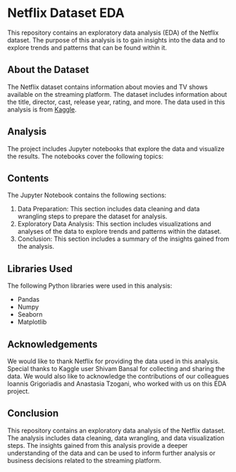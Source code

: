 # Netflix Dataset EDA
This repository contains an exploratory data analysis (EDA) of the Netflix dataset. The purpose of this analysis is to gain insights into the data and to explore trends and patterns that can be found within it.
## About the Dataset
The Netflix dataset contains information about movies and TV shows available on the streaming platform. The dataset includes information about the title, director, cast, release year, rating, and more. The data used in this analysis is from [Kaggle](https://www.kaggle.com/shivamb/netflix-shows).
## Analysis
The project includes Jupyter notebooks that explore the data and visualize the results. The notebooks cover the following topics:
## Contents
The Jupyter Notebook contains the following sections:

1. Data Preparation: This section includes data cleaning and data wrangling steps to prepare the dataset for analysis.
2. Exploratory Data Analysis: This section includes visualizations and analyses of the data to explore trends and patterns within the dataset.
3. Conclusion: This section includes a summary of the insights gained from the analysis.
## Libraries Used
The following Python libraries were used in this analysis:

- Pandas
- Numpy
- Seaborn
- Matplotlib
## Acknowledgements
We would like to thank Netflix for providing the data used in this analysis. Special thanks to Kaggle user Shivam Bansal for collecting and sharing the data. We would also like to acknowledge the contributions of our colleagues Ioannis Grigoriadis and Anastasia Tzogani, who worked with us on this EDA project.
## Conclusion
This repository contains an exploratory data analysis of the Netflix dataset. The analysis includes data cleaning, data wrangling, and data visualization steps. The insights gained from this analysis provide a deeper understanding of the data and can be used to inform further analysis or business decisions related to the streaming platform.
